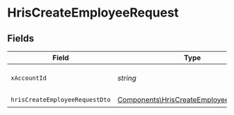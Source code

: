 # HrisCreateEmployeeRequest


## Fields

| Field                                                                                              | Type                                                                                               | Required                                                                                           | Description                                                                                        |
| -------------------------------------------------------------------------------------------------- | -------------------------------------------------------------------------------------------------- | -------------------------------------------------------------------------------------------------- | -------------------------------------------------------------------------------------------------- |
| `xAccountId`                                                                                       | *string*                                                                                           | :heavy_check_mark:                                                                                 | The account identifier                                                                             |
| `hrisCreateEmployeeRequestDto`                                                                     | [Components\HrisCreateEmployeeRequestDto](../../Models/Components/HrisCreateEmployeeRequestDto.md) | :heavy_check_mark:                                                                                 | N/A                                                                                                |